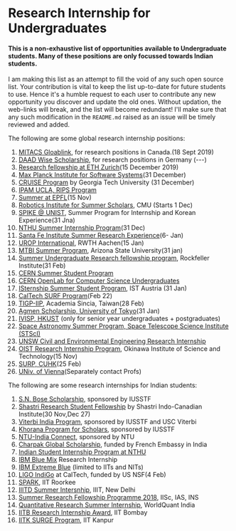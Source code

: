 # Research Internship for Undergraduates

#### This is a non-exhaustive list of opportunities available to Undergraduate students. Many of these positions are only focussed towards Indian students.

I am making this list as an attempt to fill the void of any such open source list. Your contribution is vital to keep the list up-to-date for future students to use. Hence it's a humble request to each user to contribute any new opportunity you discover and update the old ones. Without updation, the web-links will break, and the list will become redundant! I'll make sure that any such modification in the `README.md` raised as an issue will be timely reviewed and added.

The following are some global research internship positions:

1.  [MITACS Gloablink](https://www.mitacs.ca/en/programs/globalink/globalink-research-internship), for research positions in Canada.(18 Sept 2019)
2. [DAAD Wise Scholarship](https://www.daad.de/deutschland/stipendium/datenbank/en/15342-you-are-interested-in-a-daad-scholarship/), for research positions in Germany (---)
3. [Research fellowship at ETH Zurich](https://www.inf.ethz.ch/studies/summer-research-fellowship.html)(15 December 2019)
4. [Max Planck Institute for Software Systems](https://apply.mpi-sws.org/register/internship/)(31 December)
5. [CRUISE Program](https://www.cse.gatech.edu/research/cruise) by Georgia Tech University (31 December)
6. [IPAM UCLA, RIPS Program](http://www.ipam.ucla.edu/programs/student-research-programs/)
7. [Summer at EPFL](https://ic.epfl.ch/SummerAtEPFL)(15 Nov)
8. [Robotics Institute for Summer Scholars](https://riss.ri.cmu.edu/), CMU (Starts 1 Dec)
9. [SPIKE @ UNIST](http://spike.unist.ac.kr/main/main.php), Summer Program for Internship and Korean Experience(31 Jna)
10. [NTHU Summer Internship Program](http://eng-en.web.nthu.edu.tw/files/14-1130-129169,r1447-1.php)(31 Dec)
11. [Santa Fe Institute Summer Research Experience](https://www.santafe.edu/engage/learn/schools/research-experiences-undergraduates)(6- Jan)
12. [UROP International](http://www.rwth-aachen.de/cms/root/Forschung/Angebote-fuer-Forschende/Angebote-fuer-Studierende/UROP/UROP-INternational/~wnr/Informationen-fuer-Studierende/?lidx=1), RWTH Aachen(15 Jan)
14. [MTBI Summer Program](https://mtbi.asu.edu/summerprogram), Arizona State University(31 jan)
15. [Summer Undergraduate Research fellowship program](https://www.rockefeller.edu/education-and-training/surf/), Rockfeller Institute(31 Feb)
16. [CERN Summer Student Program](https://careers.cern/join-us/summer-student-programme-member-states)
17. [CERN OpenLab for Computer Science Undergraduates](http://openlab.cern/summer-student-programme)
18. [ISternship Summer Student Program](https://phd.pages.ist.ac.at/isternship/), IST Austria (31 Jan)
19. [CalTech SURF Program](https://www.sfp.caltech.edu/programs/surf/application_information)(Feb 22)
20. [TIGP-IIP](https://tigpsip.apps.sinica.edu.tw/index.php), Academia Sincia, Taiwan(28 Feb)
21. [Agmen Scholarship, University of Tokyo](https://www.u-tokyo.ac.jp/en/prospective-students/amgen_program.html)(31 Jan)
22. [IVISP, HKUST](https://pg.ust.hk/ivisp) (only for senior year undergraduates + postgraduates)
23. [Space Astronomy Summer Program, Space Telescope Science Institute (STScI)](http://www.stsci.edu/opportunities/space-astronomy-summer-program)
24. [UNSW Civil and Environmental Engineering Research Internship](https://www.engineering.unsw.edu.au/civil-engineering/study-with-us/international-exchange/research-internship-to-unsw-for-international-students)
25. [OIST Research Internship Program](https://groups.oist.jp/grad/research-interns), Okinawa Institute of Science and Technology(15 Nov)
26. [SURP, CUHK](http://www.summer.cuhk.edu.hk/surp/)(25 Feb)
27. [UNiv. of Vienna](https://international.univie.ac.at/en/student-mobility/incoming-students/erasmus-traineeships/?fbclid=IwAR0Ng9I_JqmYrNESSizW7iykuQiH_RE2ByqKuJGJhz_ZsdFXM_cNYHKWwkw)(Separately contact Profs)

The following are some research internships for Indian students:

1. [S.N. Bose Scholarship](http://iusstf.org/story/53-74-For-Indian-Students.html), sponsored by IUSSTF
1. [Shastri Research Student Fellowship](https://www.shastriinstitute.org/shastri-research-student-fellowship) by Shastri Indo-Canadian Institute(30 Nov,Dec 27)
2. [Viterbi India Program](http://iusstf.org/story/53-51-IUSSTF-Viterbi-Program.html), sponsored by IUSSTF and USC Viterbi
3. [Khorana Program for Scholars](http://iusstf.org/story/53-50-Khorana-Program.html), sponsored by IUSSTF
4. [NTU-India Connect](http://global.ntu.edu.sg/GMP/ic/Pages/default.aspx), sponsored by NTU
5. [Charpak Global Scholarship](http://www.inde.campusfrance.org/en/page/charpak-research-internship-program), funded by French Embassy in India
6. [Indian Student Internship Program at NTHU](http://oga.nthu.edu.tw/news.php?id=233&lang=en)
7. [IBM Blue Mix](https://researcher.watson.ibm.com/researcher/view_group_subpage.php?id=8101) Research Internship
8. [IBM Extreme Blue](http://www-07.ibm.com/employment/in/students/extreme-blue/index.html) (limited to IITs and NITs)
9. [LIGO IndiGo](http://jobs.gw-indigo.org/tiki-index.php?page=LIGO-IndIGO+Summer+Students+Program) at CalTech, funded by US NSF(4 Feb)
10. [SPARK](http://spark.iitr.ac.in/), IIT Roorkee
11. [IIITD Summer Intersnhip](https://www.iiitd.ac.in/placement/internships), IIIT, New Delhi
12. [Summer Research Fellowship Programme 2018](http://web-japps.ias.ac.in:8080/fellowship2018/index.html), IISc, IAS, INS
13. [Quantitative Research Summer Internship](https://websim.worldquantchallenge.com/en/cms/wqc/summerprograms/india/), WorldQuant India
14. [IITB Research Internship Award](http://www.iitb.ac.in/en/education/research-internship), IIT Bombay
15. [IITK SURGE Program](https://www.iitk.ac.in/dord/surge), IIT Kanpur
